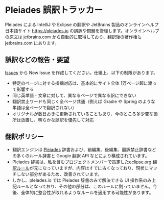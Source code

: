 # Pleiades 誤訳トラッカー
Pleiades による IntelliJ や Eclipse の翻訳や JetBrains 製品のオンラインヘルプ日本語サイト https://pleiades.io の誤訳や問題を管理します。オンラインヘルプの原文は jetbrains.com から自動的に取得しており、翻訳後の著作権も jetbrains.com にあります。

## 誤訳などの報告・要望
[Issues](../../issues) から New Issue を作成してください。仕組上、以下の制限があります。
* 特定のページに対する指摘対応は、基本的にサイト全体 1万ページ超に渡って影響する
* 同じ英単語・文章に対して、異なるページで異なる訳にできない
* 翻訳禁止ワードも同じく全ページ共通（例えば Gradle や Spring のような単語は全ページで翻訳されない）
* オリジナルが数日おきに更新されていることもあり、今のところ多少変な箇所は放置し、明らかな誤訳を優先して対応

## 翻訳ポリシー
* 翻訳エンジンは [Pleiades](http://mergedoc.osdn.jp/) 辞書および、前編集、後編集、翻訳禁止辞書などの多くのルール辞書と Google 翻訳 API などにより構成されています。
* Pleiades 辞書は、私を含むプロジェクトメンバーで策定した[eclipse.org 翻訳ルール](https://wiki.eclipse.org/%E7%BF%BB%E8%A8%B3%E3%83%AB%E3%83%BC%E3%83%AB)が元になっていますが、内容はすでに古くなっており、現状にマッチしない部分があるため、改善されています。
* しかし、pleiades.io では Pleiades 辞書のみで解決できる UI 操作系のみ上記ルールとなっており、その他の部分は、このルールに則っていません。今後、全体的に整合性が取れるようなルールを適用する可能性があります。

